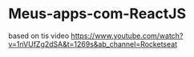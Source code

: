 # Meus-apps-com-ReactJS
 based on tis video <https://www.youtube.com/watch?v=1nVUfZg2dSA&t=1269s&ab_channel=Rocketseat>
